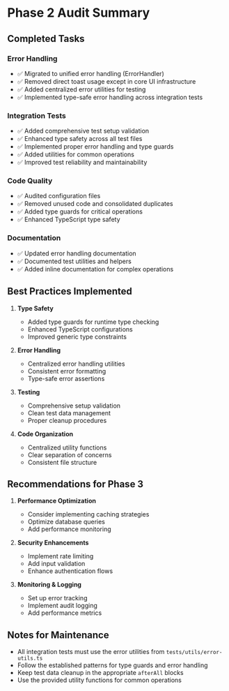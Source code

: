 # Phase 2 Audit Summary

## Completed Tasks

### Error Handling

- ✅ Migrated to unified error handling (ErrorHandler)
- ✅ Removed direct toast usage except in core UI infrastructure
- ✅ Added centralized error utilities for testing
- ✅ Implemented type-safe error handling across integration tests

### Integration Tests

- ✅ Added comprehensive test setup validation
- ✅ Enhanced type safety across all test files
- ✅ Implemented proper error handling and type guards
- ✅ Added utilities for common operations
- ✅ Improved test reliability and maintainability

### Code Quality

- ✅ Audited configuration files
- ✅ Removed unused code and consolidated duplicates
- ✅ Added type guards for critical operations
- ✅ Enhanced TypeScript type safety

### Documentation

- ✅ Updated error handling documentation
- ✅ Documented test utilities and helpers
- ✅ Added inline documentation for complex operations

## Best Practices Implemented

1. **Type Safety**
   - Added type guards for runtime type checking
   - Enhanced TypeScript configurations
   - Improved generic type constraints

2. **Error Handling**
   - Centralized error handling utilities
   - Consistent error formatting
   - Type-safe error assertions

3. **Testing**
   - Comprehensive setup validation
   - Clean test data management
   - Proper cleanup procedures

4. **Code Organization**
   - Centralized utility functions
   - Clear separation of concerns
   - Consistent file structure

## Recommendations for Phase 3

1. **Performance Optimization**
   - Consider implementing caching strategies
   - Optimize database queries
   - Add performance monitoring

2. **Security Enhancements**
   - Implement rate limiting
   - Add input validation
   - Enhance authentication flows

3. **Monitoring & Logging**
   - Set up error tracking
   - Implement audit logging
   - Add performance metrics

## Notes for Maintenance

- All integration tests must use the error utilities from `tests/utils/error-utils.ts`
- Follow the established patterns for type guards and error handling
- Keep test data cleanup in the appropriate `afterAll` blocks
- Use the provided utility functions for common operations

